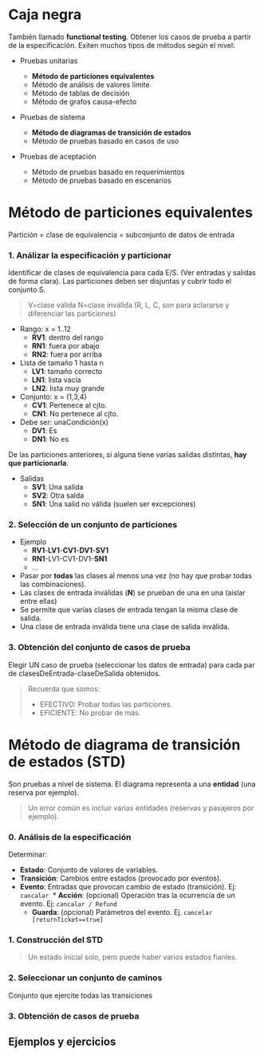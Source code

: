 # Caja negra

También llamado **functional testing**. Obtener los casos de prueba a partir de la especificación.
Exiten muchos tipos de métodos según el nivel:

* Pruebas unitarias
  * **Método de particiones equivalentes**
  * Método de análisis de valores límite
  * Método de tablas de decisión
  * Método de grafos causa-efecto

* Pruebas de sistema
  * **Método de diagramas de transición de estados**
  * Método de pruebas basado en casos de uso

* Pruebas de aceptación
  * Método de pruebas basado en requerimientos
  * Método de pruebas basado en escenarios

# Método de particiones equivalentes
Partición = clase de equivalencia = subconjunto de datos de entrada

### 1. Análizar la especificación y particionar
Identificar de clases de equivalencia para cada E/S. (Ver entradas y salidas de forma clara).
Las particiones deben ser disjuntas y cubrir todo el conjunto S.

> V=clase válida N=clase inválida (R, L, C, son para aclararse y diferenciar las particiones)

* Rango: x = 1..12
  * **RV1**: dentro del rango
  * **RN1**: fuera por abajo
  * **RN2**: fuera por arriba
* Lista de tamaño 1 hasta n
  * **LV1**: tamaño correcto
  * **LN1**: lista vacía
  * **LN2**: lista muy grande
* Conjunto: x = (1,3,4)
  * **CV1**: Pertenece al cjto.
  * **CN1**: No pertenece al cjto.
* Debe ser: unaCondición(x)
  * **DV1**: Es
  * **DN1**: No es

De las particiones anteriores, si alguna tiene varias salidas distintas, **hay que particionarla**.

* Salidas
  * **SV1**: Una salida
  * **SV2**: Otra salda
  * **SN1**: Una salid no válida (suelen ser excepciones)

### 2. Selección de un conjunto de particiones
* Ejemplo
  * **RV1**-**LV1**-**CV1**-**DV1**-**SV1**
  * **RN1**-LV1-CV1-DV1-**SN1**
  * ...
* Pasar por **todas** las clases al menos una vez (no hay que probar todas las combinaciones).
* Las clases de entrada inválidas (**N**) se prueban de una en una (aislar entre ellas)
* Se permite que varias clases de entrada tengan la misma clase de salida.
* Una clase de entrada inválida tiene una clase de salida inválida.

### 3. Obtención del conjunto de casos de prueba
Elegir UN caso de prueba (seleccionar los datos de entrada) para cada par de clasesDeEntrada-claseDeSalida obtenidos.

> Recuerda que somos:
> * EFECTIVO: Probar todas las particiones.
> * EFICIENTE: No probar de más.

# Método de diagrama de transición de estados (STD)

Son pruebas a nivel de sistema. El diagrama representa a una **entidad** (una reserva por ejemplo).

> Un error común es incluir varias entidades (reservas y pasajeros por ejemplo).

### 0. Análisis de la especificación

Determinar:
* **Estado**: Conjunto de valores de variables.
* **Transición**: Cambios entre estados (provocado por eventos).
* **Evento**: Entradas que provocan cambio de estado (transición). Ej: `cancalar`
  * **Acción**: (opcional) Operación tras la ocurrencia de un evento. Ej: `cancalar / Refund`
  * **Guarda**: (opcional) Parámetros del evento. Ej. `cancelar [returnTicket==true]`

### 1. Construcción del STD 

> Un estado inicial solo, pero puede haber varios estados fianles.

### 2. Seleccionar un conjunto de caminos
Conjunto que ejercite todas las transiciones

### 3. Obtención de casos de prueba


## Ejemplos y ejercicios
